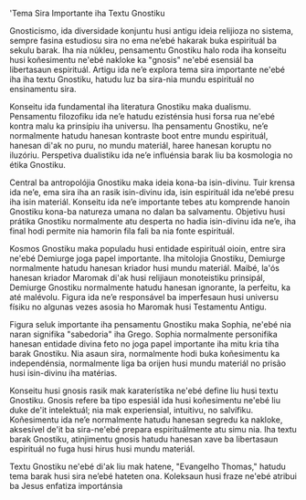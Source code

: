'Tema Sira Importante iha Textu Gnostiku

Gnosticismo, ida diversidade konjuntu husi antigu ideia relijioza no sistema, sempre fasina estudiosu sira no ema ne’ebé hakarak buka espirituál ba sekulu barak. Iha nia núkleu, pensamentu Gnostiku halo roda iha konseitu husi koñesimentu ne'ebé nakloke ka "gnosis" ne'ebé esensiál ba libertasaun espirituál. Artigu ida ne’e explora tema sira importante ne'ebé iha iha textu Gnostiku, hatudu luz ba sira-nia mundu espirituál no ensinamentu sira.

Konseitu ida fundamental iha literatura Gnostiku maka dualismu. Pensamentu filozofiku ida ne’e hatudu ezisténsia husi forsa rua ne'ebé kontra malu ka prinsípiu iha universu. Iha pensamentu Gnostiku, ne’e normalmente hatudu hanesan kontraste boot entre mundu espirituál, hanesan di'ak no puru, no mundu materiál, haree hanesan koruptu no iluzóriu. Perspetiva dualistiku ida ne’e influénsia barak liu ba kosmologia no étika Gnostiku.

Central ba antropolójia Gnostiku maka ideia kona-ba isin-divinu. Tuir krensa ida ne’e, ema sira iha an rasik isin-divinu ida, isin espirituál ida ne’ebé presu iha isin materiál. Konseitu ida ne’e importante tebes atu komprende hanoin Gnostiku kona-ba natureza umana no dalan ba salvamentu. Objetivu husi prátika Gnostiku normalmente atu desperta no hadia isin-divinu ida ne’e, iha final hodi permite nia hamorin fila fali ba nia fonte espirituál.

Kosmos Gnostiku maka populadu husi entidade espirituál oioin, entre sira ne'ebé Demiurge joga papel importante. Iha mitolojia Gnostiku, Demiurge normalmente hatudu hanesan kriador husi mundu materiál. Maibé, la'ós hanesan kriador Maromak di'ak husi relijiaun monoteistiku prinsipál, Demiurge Gnostiku normalmente hatudu hanesan ignorante, la perfeitu, ka até malévolu. Figura ida ne’e responsável ba imperfesaun husi universu físiku no algunas vezes asosia ho Maromak husi Testamentu Antigu.

Figura seluk importante iha pensamentu Gnostiku maka Sophia, ne'ebé nia naran signifika "sabedoria" iha Grego. Sophia normalmente personifika hanesan entidade divina feto no joga papel importante iha mitu kria tiha barak Gnostiku. Nia asaun sira, normalmente hodi buka koñesimentu ka independénsia, normalmente liga ba orijen husi mundu materiál no prisão husi isin-divinu iha matérias.

Konseitu husi gnosis rasik mak karaterístika ne'ebé define liu husi textu Gnostiku. Gnosis refere ba tipo espesiál ida husi koñesimentu ne'ebé liu duke de'it intelektuál; nia mak experiensial, intuitivu, no salvífiku. Koñesimentu ida ne’e normalmente hatudu hanesan segredu ka nakloke, aksesível de'it ba sira-ne'ebé prepara espirituálmente atu simu nia. Iha textu barak Gnostiku, atinjimentu gnosis hatudu hanesan xave ba libertasaun espirituál no fuga husi hirus husi mundu materiál.

Textu Gnostiku ne'ebé di'ak liu mak hatene, "Evangelho Thomas," hatudu tema barak husi sira ne’ebé hateten ona. Koleksaun husi fraze ne'ebé atribui ba Jesus enfatiza importánsia